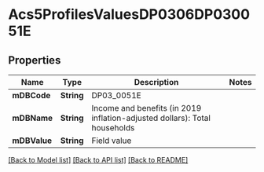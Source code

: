 # Acs5ProfilesValuesDP0306DP030051E

## Properties
Name | Type | Description | Notes
------------ | ------------- | ------------- | -------------
**mDBCode** | **String** | DP03_0051E | 
**mDBName** | **String** | Income and benefits (in 2019 inflation-adjusted dollars): Total households | 
**mDBValue** | **String** | Field value | 

[[Back to Model list]](../README.md#documentation-for-models) [[Back to API list]](../README.md#documentation-for-api-endpoints) [[Back to README]](../README.md)


